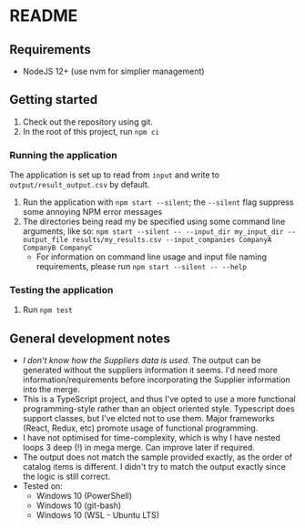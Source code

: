 # README

## Requirements

- NodeJS 12+ (use nvm for simplier management)

## Getting started

1. Check out the repository using git.
1. In the root of this project, run `npm ci`

### Running the application

The application is set up to read from `input` and write to `output/result_output.csv` by default.

1. Run the application with `npm start --silent`; the `--silent` flag suppress some annoying NPM error messages
1. The directories being read my be specified using some command line arguments, like so: `npm start --silent -- --input_dir my_input_dir --output_file results/my_results.csv --input_companies CompanyA CompanyB CompanyC`
    - For information on command line usage and input file naming requirements, please run `npm start --silent -- --help`

### Testing the application

1. Run `npm test`

## General development notes

- *I don't know how the Suppliers data is used*. The output can be generated without the suppliers information it seems. I'd need more information/requirements before incorporating the Supplier information into the merge.
- This is a TypeScript project, and thus I've opted to use a more functional programming-style rather than an object oriented style. Typescript does support classes, but I've elcted not to use them. Major frameworks (React, Redux, etc) promote usage of functional programming.
- I have not optimised for time-complexity, which is why I have nested loops 3 deep (!) in mega merge. Can improve later if required.
- The output does not match the sample provided exactly, as the order of catalog items is different. I didn't try to match the output exactly since the logic is still correct.
- Tested on:
    - Windows 10 (PowerShell)
    - Windows 10 (git-bash)
    - Windows 10 (WSL - Ubuntu LTS)